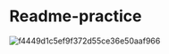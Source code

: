 # Readme-practice

![f4449d1c5ef9f372d55ce36e50aaf966](https://github.com/user-attachments/assets/2a181031-05c7-4fb3-b35a-a73495060598)
